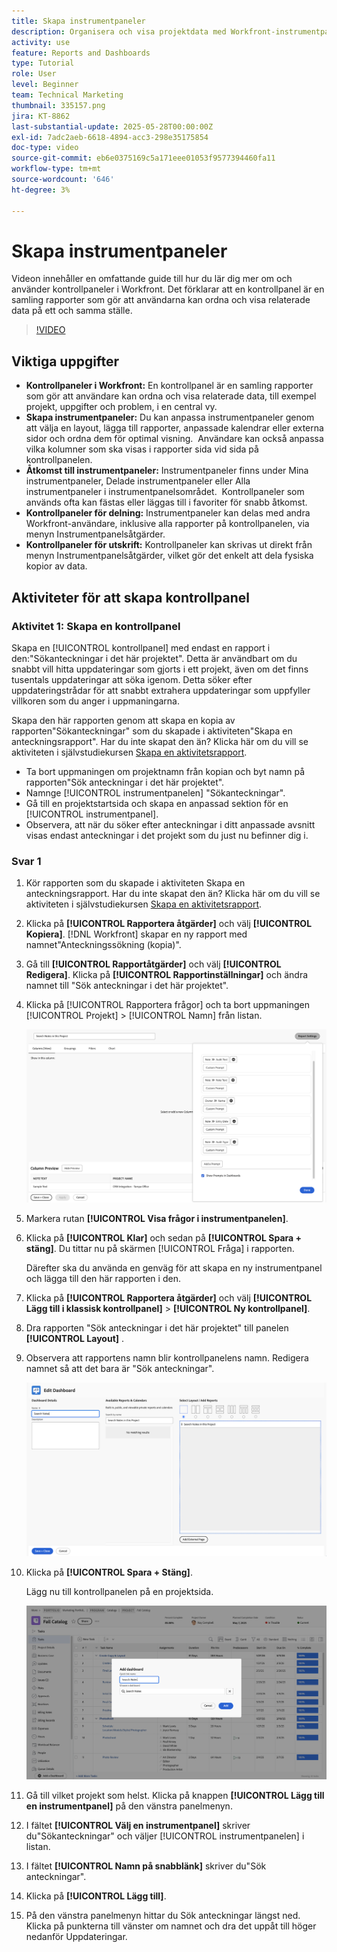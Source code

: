 ```yaml
---
title: Skapa instrumentpaneler
description: Organisera och visa projektdata med Workfront-instrumentpaneler som kan anpassas, öppnas enkelt, delas och skrivas ut för smidig projekthandledning och smidigt samarbete.
activity: use
feature: Reports and Dashboards
type: Tutorial
role: User
level: Beginner
team: Technical Marketing
thumbnail: 335157.png
jira: KT-8862
last-substantial-update: 2025-05-28T00:00:00Z
exl-id: 7adc2aeb-6618-4894-acc3-298e35175854
doc-type: video
source-git-commit: eb6e0375169c5a171eee01053f9577394460fa11
workflow-type: tm+mt
source-wordcount: '646'
ht-degree: 3%

---
```


# Skapa instrumentpaneler

Videon innehåller en omfattande guide till hur du lär dig mer om och använder kontrollpaneler i Workfront.
&#x200B;Det förklarar att en kontrollpanel är en samling rapporter som gör att användarna kan ordna och visa relaterade data på ett och samma ställe.

>[!VIDEO](https://video.tv.adobe.com/v/335157/?quality=12&learn=on)

## Viktiga uppgifter

* **Kontrollpaneler i Workfront:** En kontrollpanel är en samling rapporter som gör att användare kan ordna och visa relaterade data, till exempel projekt, uppgifter och problem, i en central vy. &#x200B;
* **Skapa instrumentpaneler:** Du kan anpassa instrumentpaneler genom att välja en layout, lägga till rapporter, anpassade kalendrar eller externa sidor och ordna dem för optimal visning. &#x200B; Användare kan också anpassa vilka kolumner som ska visas i rapporter sida vid sida på kontrollpanelen. &#x200B;
* **Åtkomst till instrumentpaneler:** Instrumentpaneler finns under Mina instrumentpaneler, Delade instrumentpaneler eller Alla instrumentpaneler i instrumentpanelsområdet. &#x200B; Kontrollpaneler som används ofta kan fästas eller läggas till i favoriter för snabb åtkomst. &#x200B;
* **Kontrollpaneler för delning:** Instrumentpaneler kan delas med andra Workfront-användare, inklusive alla rapporter på kontrollpanelen, via menyn Instrumentpanelsåtgärder. &#x200B;
* **Kontrollpaneler för utskrift:** Kontrollpaneler kan skrivas ut direkt från menyn Instrumentpanelsåtgärder, vilket gör det enkelt att dela fysiska kopior av data. &#x200B;


## Aktiviteter för att skapa kontrollpanel

### Aktivitet 1: Skapa en kontrollpanel

Skapa en [!UICONTROL kontrollpanel] med endast en rapport i den:&quot;Sökanteckningar i det här projektet&quot;. Detta är användbart om du snabbt vill hitta uppdateringar som gjorts i ett projekt, även om det finns tusentals uppdateringar att söka igenom. Detta söker efter uppdateringstrådar för att snabbt extrahera uppdateringar som uppfyller villkoren som du anger i uppmaningarna.

Skapa den här rapporten genom att skapa en kopia av rapporten&quot;Sökanteckningar&quot; som du skapade i aktiviteten&quot;Skapa en anteckningsrapport&quot;. Har du inte skapat den än? Klicka här om du vill se aktiviteten i självstudiekursen [Skapa en aktivitetsrapport](https://experienceleague.adobe.com/en/docs/workfront-learn/tutorials-workfront/reporting/basic-reporting/create-a-task-report#activity-1-create-a-note-report-with-prompts).

* Ta bort uppmaningen om projektnamn från kopian och byt namn på rapporten&quot;Sök anteckningar i det här projektet&quot;.
* Namnge [!UICONTROL instrumentpanelen] &quot;Sökanteckningar&quot;.
* Gå till en projektstartsida och skapa en anpassad sektion för en [!UICONTROL instrumentpanel].
* Observera, att när du söker efter anteckningar i ditt anpassade avsnitt visas endast anteckningar i det projekt som du just nu befinner dig i.

### Svar 1

1. Kör rapporten som du skapade i aktiviteten Skapa en anteckningsrapport. Har du inte skapat den än? Klicka här om du vill se aktiviteten i självstudiekursen [Skapa en aktivitetsrapport](https://experienceleague.adobe.com/en/docs/workfront-learn/tutorials-workfront/reporting/basic-reporting/create-a-task-report#activity-1-create-a-note-report-with-prompts).
1. Klicka på **[!UICONTROL Rapportera åtgärder]** och välj **[!UICONTROL Kopiera]**. [!DNL Workfront] skapar en ny rapport med namnet&quot;Anteckningssökning (kopia)&quot;.
1. Gå till **[!UICONTROL Rapportåtgärder]** och välj **[!UICONTROL Redigera]**. Klicka på **[!UICONTROL Rapportinställningar]** och ändra namnet till &quot;Sök anteckningar i det här projektet&quot;.
1. Klicka på [!UICONTROL Rapportera frågor] och ta bort uppmaningen [!UICONTROL Projekt] > [!UICONTROL Namn] från listan.

   ![En bild av skärmen för att skapa en ny instrumentpanel](assets/edit-report-prompts.png)

1. Markera rutan **[!UICONTROL Visa frågor i instrumentpanelen]**.
1. Klicka på **[!UICONTROL Klar]** och sedan på **[!UICONTROL Spara + stäng]**. Du tittar nu på skärmen [!UICONTROL Fråga] i rapporten.

   Därefter ska du använda en genväg för att skapa en ny instrumentpanel och lägga till den här rapporten i den.

1. Klicka på **[!UICONTROL Rapportera åtgärder]** och välj **[!UICONTROL Lägg till i klassisk kontrollpanel]** > **[!UICONTROL Ny kontrollpanel]**.
1. Dra rapporten &quot;Sök anteckningar i det här projektet&quot; till panelen **[!UICONTROL Layout]** .
1. Observera att rapportens namn blir kontrollpanelens namn. Redigera namnet så att det bara är &quot;Sök anteckningar&quot;.

   ![En bild av skärmen för att skapa en ny instrumentpanel](assets/create-dashboard.png)

1. Klicka på **[!UICONTROL Spara + Stäng]**.

   Lägg nu till kontrollpanelen på en projektsida.

   ![En bild av skärmen för att skapa en ny instrumentpanel](assets/add-custom-section.png)

1. Gå till vilket projekt som helst. Klicka på knappen **[!UICONTROL Lägg till en instrumentpanel]** på den vänstra panelmenyn.
1. I fältet **[!UICONTROL Välj en instrumentpanel]** skriver du&quot;Sökanteckningar&quot; och väljer [!UICONTROL instrumentpanelen] i listan.
1. I fältet **[!UICONTROL Namn på snabblänk]** skriver du&quot;Sök anteckningar&quot;.
1. Klicka på **[!UICONTROL Lägg till]**.
1. På den vänstra panelmenyn hittar du Sök anteckningar längst ned. Klicka på punkterna till vänster om namnet och dra det uppåt till höger nedanför Uppdateringar.
